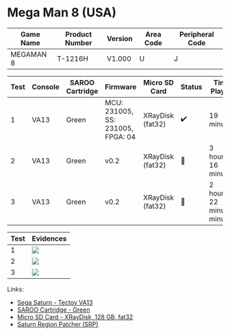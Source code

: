 # Mega Man 8 (USA)

| Game Name | Product Number | Version | Area Code | Peripheral Code |
| --------- | -------------- | ------- | --------- | --------------- |
| MEGAMAN 8 | T-1216H        | V1.000  | U         | J               |

| Test | Console | SAROO Cartridge | Firmware                          | Micro SD Card    | Status             | Time Played                 |
| ---- | ------- | --------------- | --------------------------------- | ---------------- | ------------------ | --------------------------- |
| 1    | VA13    | Green           | MCU: 231005, SS: 231005, FPGA: 04 | XRayDisk (fat32) | :heavy_check_mark: | 19 minutes                  |
| 2    | VA13    | Green           | v0.2                              | XRayDisk (fat32) | :100:              | 3 hours, 16 minutes         |
| 3    | VA13    | Green           | v0.2                              | XRayDisk (fat32) | :100:              | 2 hours, 22 minutes minutes |

| Test | Evidences                                                                                        |
| ---- | ------------------------------------------------------------------------------------------------ |
| 1    | [![](https://img.youtube.com/vi/EP-FtIIdBj0/0.jpg)](https://www.youtube.com/watch?v=EP-FtIIdBj0) |
| 2    | [![](https://img.youtube.com/vi/Z_zdxA-VayQ/0.jpg)](https://www.youtube.com/watch?v=Z_zdxA-VayQ) |
| 3    | [![](https://img.youtube.com/vi/FnmnqleT478/0.jpg)](https://www.youtube.com/watch?v=FnmnqleT478) |

Links:

- [Sega Saturn - Tectoy VA13](../../../Info/Consoles/VA13/README.md)
- [SAROO Cartridge - Green](../../../Info/Cartridges/RetroGameParadiseStore/1.32F/README.md)
- [Micro SD Card - XRayDisk, 128 GB, fat32](../../../Info/SdCards/XRayDisk/128GB/fat32/README.md)
- [Saturn Region Patcher (SRP)](https://segaxtreme.net/resources/saturn-region-patcher.81/download)
